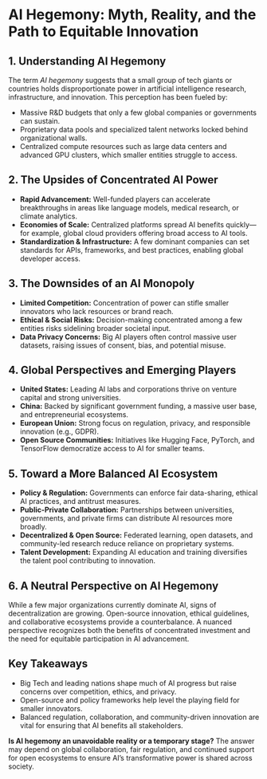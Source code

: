 # AI Hegemony: Myth, Reality, and the Path to Equitable Innovation

## 1. Understanding AI Hegemony
The term *AI hegemony* suggests that a small group of tech giants or countries holds disproportionate power in artificial intelligence research, infrastructure, and innovation. This perception has been fueled by:
- Massive R&D budgets that only a few global companies or governments can sustain.
- Proprietary data pools and specialized talent networks locked behind organizational walls.
- Centralized compute resources such as large data centers and advanced GPU clusters, which smaller entities struggle to access.

## 2. The Upsides of Concentrated AI Power
- **Rapid Advancement:** Well-funded players can accelerate breakthroughs in areas like language models, medical research, or climate analytics.
- **Economies of Scale:** Centralized platforms spread AI benefits quickly—for example, global cloud providers offering broad access to AI tools.
- **Standardization & Infrastructure:** A few dominant companies can set standards for APIs, frameworks, and best practices, enabling global developer access.

## 3. The Downsides of an AI Monopoly
- **Limited Competition:** Concentration of power can stifle smaller innovators who lack resources or brand reach.
- **Ethical & Social Risks:** Decision-making concentrated among a few entities risks sidelining broader societal input.
- **Data Privacy Concerns:** Big AI players often control massive user datasets, raising issues of consent, bias, and potential misuse.

## 4. Global Perspectives and Emerging Players
- **United States:** Leading AI labs and corporations thrive on venture capital and strong universities.
- **China:** Backed by significant government funding, a massive user base, and entrepreneurial ecosystems.
- **European Union:** Strong focus on regulation, privacy, and responsible innovation (e.g., GDPR).
- **Open Source Communities:** Initiatives like Hugging Face, PyTorch, and TensorFlow democratize access to AI for smaller teams.

## 5. Toward a More Balanced AI Ecosystem
- **Policy & Regulation:** Governments can enforce fair data-sharing, ethical AI practices, and antitrust measures.
- **Public-Private Collaboration:** Partnerships between universities, governments, and private firms can distribute AI resources more broadly.
- **Decentralized & Open Source:** Federated learning, open datasets, and community-led research reduce reliance on proprietary systems.
- **Talent Development:** Expanding AI education and training diversifies the talent pool contributing to innovation.

## 6. A Neutral Perspective on AI Hegemony
While a few major organizations currently dominate AI, signs of decentralization are growing. Open-source innovation, ethical guidelines, and collaborative ecosystems provide a counterbalance. A nuanced perspective recognizes both the benefits of concentrated investment and the need for equitable participation in AI advancement.

## Key Takeaways
- Big Tech and leading nations shape much of AI progress but raise concerns over competition, ethics, and privacy.
- Open-source and policy frameworks help level the playing field for smaller innovators.
- Balanced regulation, collaboration, and community-driven innovation are vital for ensuring that AI benefits all stakeholders.

**Is AI hegemony an unavoidable reality or a temporary stage?** The answer may depend on global collaboration, fair regulation, and continued support for open ecosystems to ensure AI’s transformative power is shared across society.

